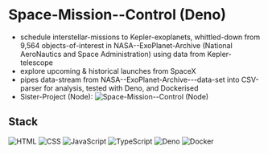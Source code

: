 # Space-Mission--Control (Deno)

* schedule interstellar-missions to Kepler-exoplanets, whittled-down from 9,564 objects-of-interest in NASA--ExoPlanet-Archive (National AeroNautics and Space Administration) using data from Kepler-telescope
* explore upcoming & historical launches from SpaceX
* pipes data-stream from NASA--ExoPlanet-Archive---data-set into CSV-parser for analysis, tested with Deno, and Dockerised
* Sister-Project (Node): ![Space-Mission--Control (Node)](https://github.com/axon4/space-mission--control---node)

## Stack

![HTML](https://img.shields.io/badge/-HTML-E34F26?style=flat-square&logo=html5&logoColor=white)
![CSS](https://img.shields.io/badge/-CSS-1572B6?style=flat-square&logo=css3)
![JavaScript](https://img.shields.io/badge/-JavaScript-F7DF1E?style=flat-square&logo=javascript&logoColor=black)
![TypeScript](https://img.shields.io/badge/-TypeScript-007ACC?style=flat-square&logo=typescript&logoColor=white)
![Deno](https://img.shields.io/badge/-Deno-18181B?style=flat-square&logo=deno)
![Docker](https://img.shields.io/badge/-Docker-2496ED?style=flat-square&logo=Docker&logoColor=white)